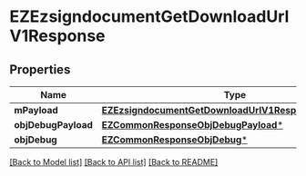 # EZEzsigndocumentGetDownloadUrlV1Response

## Properties
Name | Type | Description | Notes
------------ | ------------- | ------------- | -------------
**mPayload** | [**EZEzsigndocumentGetDownloadUrlV1ResponseMPayload***](EZEzsigndocumentGetDownloadUrlV1ResponseMPayload.md) |  | 
**objDebugPayload** | [**EZCommonResponseObjDebugPayload***](EZCommonResponseObjDebugPayload.md) |  | [optional] 
**objDebug** | [**EZCommonResponseObjDebug***](EZCommonResponseObjDebug.md) |  | [optional] 

[[Back to Model list]](../README.md#documentation-for-models) [[Back to API list]](../README.md#documentation-for-api-endpoints) [[Back to README]](../README.md)


